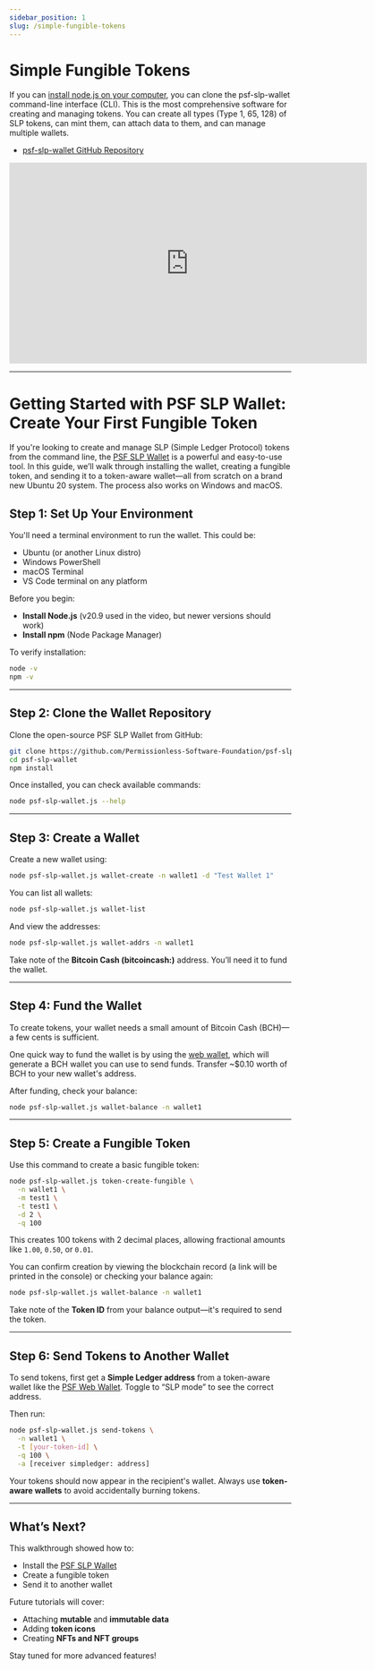 ```yaml
---
sidebar_position: 1
slug: /simple-fungible-tokens
---
```


# Simple Fungible Tokens

If you can [install node.js on your computer](https://www.youtube.com/watch?v=7pbQ4ZKPBiU), you can clone the psf-slp-wallet command-line interface (CLI). This is the most comprehensive software for creating and managing tokens. You can create all types (Type 1, 65, 128) of SLP tokens, can mint them, can attach data to them, and can manage multiple wallets.

- [psf-slp-wallet GitHub Repository](https://github.com/Permissionless-Software-Foundation/psf-slp-wallet)

<iframe width="639" height="359" src="https://www.youtube.com/embed/gjgeUIWekoA" title="The Easiest Way to Make NFTs" frameborder="0" allow="accelerometer; autoplay; clipboard-write; encrypted-media; gyroscope; picture-in-picture; web-share; fullscreen" allowfullscreen></iframe>

---

# Getting Started with PSF SLP Wallet: Create Your First Fungible Token

If you're looking to create and manage SLP (Simple Ledger Protocol) tokens from the command line, the [PSF SLP Wallet](https://github.com/Permissionless-Software-Foundation/psf-slp-wallet) is a powerful and easy-to-use tool. In this guide, we’ll walk through installing the wallet, creating a fungible token, and sending it to a token-aware wallet—all from scratch on a brand new Ubuntu 20 system. The process also works on Windows and macOS.


## Step 1: Set Up Your Environment

You'll need a terminal environment to run the wallet. This could be:

- Ubuntu (or another Linux distro)
- Windows PowerShell
- macOS Terminal
- VS Code terminal on any platform

Before you begin:

- **Install Node.js** (v20.9 used in the video, but newer versions should work)
- **Install npm** (Node Package Manager)

To verify installation:

```bash
node -v
npm -v
```

---

## Step 2: Clone the Wallet Repository

Clone the open-source PSF SLP Wallet from GitHub:

```bash
git clone https://github.com/Permissionless-Software-Foundation/psf-slp-wallet
cd psf-slp-wallet
npm install
```

Once installed, you can check available commands:

```bash
node psf-slp-wallet.js --help
```

---

## Step 3: Create a Wallet

Create a new wallet using:

```bash
node psf-slp-wallet.js wallet-create -n wallet1 -d "Test Wallet 1"
```

You can list all wallets:

```bash
node psf-slp-wallet.js wallet-list
```

And view the addresses:

```bash
node psf-slp-wallet.js wallet-addrs -n wallet1
```

Take note of the **Bitcoin Cash (bitcoincash:)** address. You’ll need it to fund the wallet.

---

## Step 4: Fund the Wallet

To create tokens, your wallet needs a small amount of Bitcoin Cash (BCH)—a few cents is sufficient.

One quick way to fund the wallet is by using the [web wallet](https://wallet.psfoundation.info), which will generate a BCH wallet you can use to send funds. Transfer ~$0.10 worth of BCH to your new wallet's address.

After funding, check your balance:

```bash
node psf-slp-wallet.js wallet-balance -n wallet1
```

---

## Step 5: Create a Fungible Token

Use this command to create a basic fungible token:

```bash
node psf-slp-wallet.js token-create-fungible \
  -n wallet1 \
  -m test1 \
  -t test1 \
  -d 2 \
  -q 100
```

This creates 100 tokens with 2 decimal places, allowing fractional amounts like `1.00`, `0.50`, or `0.01`.

You can confirm creation by viewing the blockchain record (a link will be printed in the console) or checking your balance again:

```bash
node psf-slp-wallet.js wallet-balance -n wallet1
```

Take note of the **Token ID** from your balance output—it's required to send the token.

---

## Step 6: Send Tokens to Another Wallet

To send tokens, first get a **Simple Ledger address** from a token-aware wallet like the [PSF Web Wallet](https://wallet.psfoundation.info). Toggle to “SLP mode” to see the correct address.

Then run:

```bash
node psf-slp-wallet.js send-tokens \
  -n wallet1 \
  -t [your-token-id] \
  -q 100 \
  -a [receiver simpledger: address]
```

Your tokens should now appear in the recipient's wallet. Always use **token-aware wallets** to avoid accidentally burning tokens.

---

## What’s Next?

This walkthrough showed how to:

- Install the [PSF SLP Wallet](https://github.com/Permissionless-Software-Foundation/psf-slp-wallet) 
- Create a fungible token  
- Send it to another wallet

Future tutorials will cover:

- Attaching **mutable** and **immutable data**
- Adding **token icons**
- Creating **NFTs and NFT groups**

Stay tuned for more advanced features!



